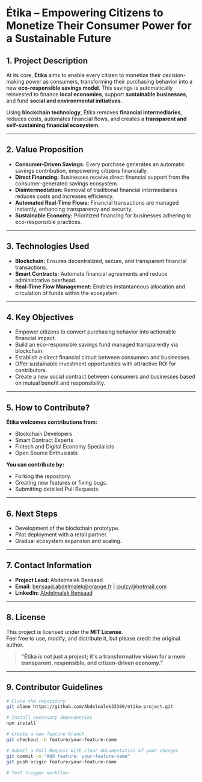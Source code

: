 # Étika – Empowering Citizens to Monetize Their Consumer Power for a Sustainable Future

## 1. Project Description

At its core, **Étika** aims to enable every citizen to monetize their decision-making power as consumers, transforming their purchasing behavior into a new **eco-responsible savings model**. This savings is automatically reinvested to finance **local economies**, support **sustainable businesses**, and fund **social and environmental initiatives**.  

Using **blockchain technology**, Étika removes **financial intermediaries**, reduces costs, automates financial flows, and creates a **transparent and self-sustaining financial ecosystem**.

---

## 2. Value Proposition

- **Consumer-Driven Savings:** Every purchase generates an automatic savings contribution, empowering citizens financially.  
- **Direct Financing:** Businesses receive direct financial support from the consumer-generated savings ecosystem.  
- **Disintermediation:** Removal of traditional financial intermediaries reduces costs and increases efficiency.  
- **Automated Real-Time Flows:** Financial transactions are managed instantly, enhancing transparency and security.  
- **Sustainable Economy:** Prioritized financing for businesses adhering to eco-responsible practices.  

---

## 3. Technologies Used

- **Blockchain:** Ensures decentralized, secure, and transparent financial transactions.  
- **Smart Contracts:** Automate financial agreements and reduce administrative overhead.  
- **Real-Time Flow Management:** Enables instantaneous allocation and circulation of funds within the ecosystem.  

---

## 4. Key Objectives

- Empower citizens to convert purchasing behavior into actionable financial impact.  
- Build an eco-responsible savings fund managed transparently via blockchain.  
- Establish a direct financial circuit between consumers and businesses.  
- Offer sustainable investment opportunities with attractive ROI for contributors.  
- Create a new social contract between consumers and businesses based on mutual benefit and responsibility.  

---

## 5. How to Contribute?

**Étika welcomes contributions from:**  
- Blockchain Developers  
- Smart Contract Experts  
- Fintech and Digital Economy Specialists  
- Open Source Enthusiasts  

**You can contribute by:**  
- Forking the repository.  
- Creating new features or fixing bugs.  
- Submitting detailed Pull Requests.  

---

## 6. Next Steps

- Development of the blockchain prototype.  
- Pilot deployment with a retail partner.  
- Gradual ecosystem expansion and scaling.  

---

## 7. Contact Information

- **Project Lead:** Abdelmalek Bensaad  
- **Email:** [bensaad.abdelmalek@orange.fr](mailto:bensaad.abdelmalek@orange.fr) | [joulzy@hotmail.com](mailto:joulzy@hotmail.com)  
- **LinkedIn:** [Abdelmalek Bensaad](https://www.linkedin.com/in/abdelmalek-bensaad/)  

---

## 8. License

This project is licensed under the **MIT License**.  
Feel free to use, modify, and distribute it, but please credit the original author.  

> **"Étika is not just a project; it's a transformative vision for a more transparent, responsible, and citizen-driven economy."**

---

## 9. Contributor Guidelines

```bash
# Clone the repository
git clone https://github.com/Abdelmalek33300/etika-project.git

# Install necessary dependencies
npm install

# Create a new feature branch
git checkout -b feature/your-feature-name

# Submit a Pull Request with clear documentation of your changes
git commit -m "Add feature: your-feature-name"
git push origin feature/your-feature-name
     
# Test trigger workflow
